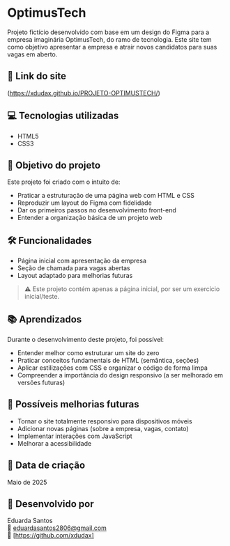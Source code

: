 # OptimusTech

Projeto fictício desenvolvido com base em um design do Figma para a empresa imaginária OptimusTech, do ramo de tecnologia.
Este site tem como objetivo apresentar a empresa e atrair novos candidatos para suas vagas em aberto.

## 🔗 Link do site

(https://xdudax.github.io/PROJETO-OPTIMUSTECH/)

## 💻 Tecnologias utilizadas

- HTML5
- CSS3

## 🎯 Objetivo do projeto

Este projeto foi criado com o intuito de:

- Praticar a estruturação de uma página web com HTML e CSS
- Reproduzir um layout do Figma com fidelidade
- Dar os primeiros passos no desenvolvimento front-end
- Entender a organização básica de um projeto web

## 🛠️ Funcionalidades

- Página inicial com apresentação da empresa
- Seção de chamada para vagas abertas
- Layout adaptado para melhorias futuras

> ⚠️ Este projeto contém apenas a página inicial, por ser um exercício inicial/teste.

## 📚 Aprendizados

Durante o desenvolvimento deste projeto, foi possível:

- Entender melhor como estruturar um site do zero
- Praticar conceitos fundamentais de HTML (semântica, seções)
- Aplicar estilizações com CSS e organizar o código de forma limpa
- Compreender a importância do design responsivo (a ser melhorado em versões futuras)

## 🧠 Possíveis melhorias futuras

- Tornar o site totalmente responsivo para dispositivos móveis
- Adicionar novas páginas (sobre a empresa, vagas, contato)
- Implementar interações com JavaScript
- Melhorar a acessibilidade

## 📅 Data de criação

Maio de 2025

## 👤 Desenvolvido por

Eduarda Santos  
📧 eduardasantos2806@gmail.com  
🔗 [https://github.com/xdudax]
